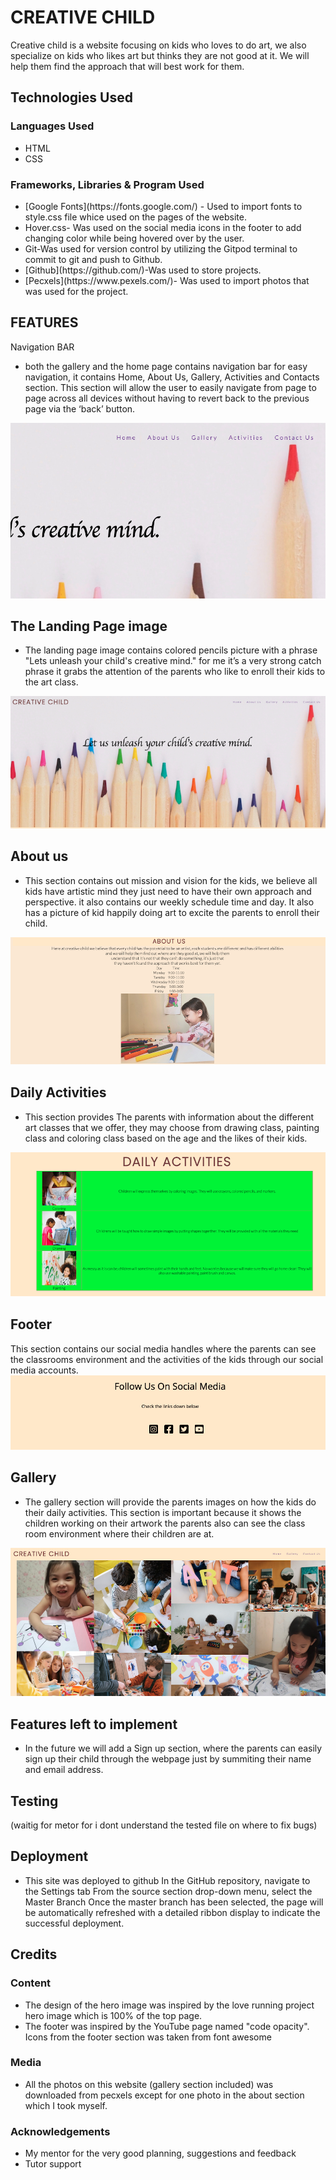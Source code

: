 
<h1>CREATIVE CHILD</h1>

<p>Creative child is a website focusing on kids who loves to do art, 
we also specialize on kids who likes art but thinks they are not good at it.
We will help them find the approach that will best work for them.</p>

<h2>Technologies Used</h2>
<h3>Languages Used</h3>
<ul>
<li>HTML</li>
<li>CSS</li>
</ul>

<h3>Frameworks, Libraries & Program Used</h3>
<ul>
<li> [Google Fonts](https://fonts.google.com/) - Used to import fonts to style.css file whice used on the pages of the website.</li>
<li>Hover.css- Was used on the social media icons in the footer to add changing color while being hovered over by the user.</li>
<li>Git-Was used for version control by utilizing the Gitpod terminal to commit to git and push to Github.</li>
<li>[Github](https://github.com/)-Was used to store projects.</li>
<li>[Pecxels](https://www.pexels.com/)- Was used to import photos that was used for the project.</li>
</ul>
<h2>FEATURES</h2>
Navigation BAR
<ul>
<li>
both the gallery and the home page contains navigation bar for easy navigation, it contains Home, About Us, Gallery, Activities and Contacts section.
This section will allow the user to easily navigate from page to page across all devices without having to revert back to the previous page via the ‘back’ button.
</li>
</ul>

<img src="assets/images/page-links.png">



<h2>The Landing Page image</h2>
<ul>
<li>The landing page image contains colored pencils picture with a phrase "Lets unleash your child's creative mind."
for me it’s a very strong catch phrase it grabs the attention of the parents who like to enroll their kids to the art class.</li>
</ul>
<img src="assets/images/hero-image.png">


<h2>About us</h2>
<ul>
<li>This section contains out mission and vision for the kids, we believe all kids have artistic mind they just need to have their own approach and perspective.
it also contains our weekly schedule time and day. It also has a picture of kid happily doing art to excite the parents to enroll their child.
</li>
</ul>
<img src="assets/images/about.png">

<h2>Daily Activities</h2>
<ul>
<li>This section provides The parents with information about the different art classes that we offer,
they may choose from drawing class, painting class and coloring class based on the age and the likes of their kids.</li>
</ul>
<img src="assets/images/activities.png">

<h2>Footer</h2>
This section contains our social media handles where the parents can see the classrooms environment and the activities of the  kids through our social media accounts.


<img src="assets/images/footer.png">

<h2>Gallery</h2>
<ul>
<li>The gallery section will provide the parents images on how the kids do their daily activities.
This section is important because it shows the children working on their artwork the parents 
also can see the class room environment where their children are at.
</li>
</ul>    

<img src="assets/images/gallery.png">


<h2>Features left to implement</h2>
<ul>
<li>In the future we will add a Sign up section, where the parents can easily sign up their child through the webpage
just by summiting their name and email address.</li>
</ul>


<h2>Testing</h2>(waitig for metor for i dont understand the tested file on where to fix bugs)



<h2>Deployment</h2>
<ul>
<li>This site was deployed to github
In the GitHub repository, navigate to the Settings tab
From the source section drop-down menu, select the Master Branch
Once the master branch has been selected, the page will be automatically refreshed with a detailed ribbon display to indicate the successful deployment.
</li>
</ul>

<h2>Credits</h2>
<h3>Content</h3>
<ul>
<li>The design of the hero image was inspired by the love running project hero image which is 100% of the top page.</li>
<li>The footer was inspired by the YouTube page named "code opacity".
Icons from the footer section was taken from font awesome</li>
</ul>

<h3>Media</h3>
<ul>
<li>All the photos on this website (gallery section included) was downloaded from pecxels except for one photo in the about section which I took myself.</li>
</ul>


<h3>Acknowledgements</h3>
<ul>
<li>My mentor for the very good planning, suggestions and feedback</li>
<li>Tutor support</li>
</ul>



